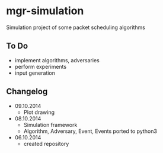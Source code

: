 mgr-simulation
=======

Simulation project of some packet scheduling algorithms

To Do
-----

* implement algorithms, adversaries
* perform experiments
* input generation

Changelog
---------

* 09.10.2014
  * Plot drawing
* 08.10.2014
  * Simulation framework
  * Algorithm, Adversary, Event, Events ported to python3
* 06.10.2014
  * created repository
